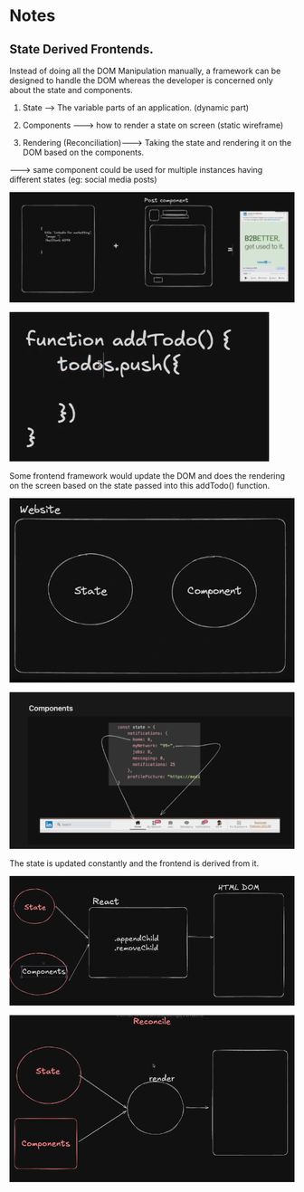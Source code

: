 # Notes

## State Derived Frontends.

Instead of doing all the DOM Manipulation manually,
a framework can be designed to handle the DOM whereas
the developer is concerned only about the state and components.

1. State --> The variable parts of an application. (dynamic part)

2. Components ---> how to render a state on screen (static wireframe)

3. Rendering (Reconciliation)---> Taking the state and rendering it on the DOM based on the components.

---> same component could be used for multiple instances having different states (eg: social media posts)

![alt text](image.png)

![alt text](image-1.png)

Some frontend framework would update the DOM and does the rendering on the screen based on the state passed into this addTodo() function.

![alt text](image-2.png)

![alt text](image-3.png)

The state is updated constantly and the frontend is derived from it.

![alt text](image-4.png)

![alt text](image-6.png)

